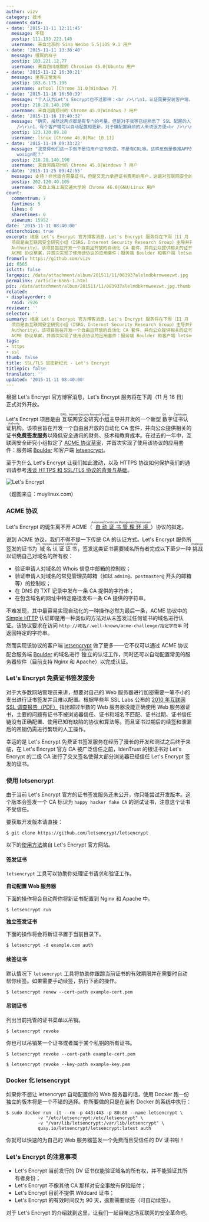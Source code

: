 ```yaml
---
author: vizv
category: 技术
comments_data:
- date: '2015-11-11 12:11:45'
  message: 不错
  postip: 111.193.223.148
  username: 来自北京的 Sina Weibo 5.5|iOS 9.1 用户
- date: '2015-11-11 13:38:40'
  message: 很屌的样子
  postip: 183.221.12.77
  username: 来自四川成都的 Chromium 45.0|Ubuntu 用户
- date: '2015-11-12 16:30:21'
  message: 坐等正常发布
  postip: 183.6.175.195
  username: arhool [Chrome 31.0|Windows 7]
- date: '2015-11-16 16:50:39'
  message: "个人认为Let's Encrypt也不过那样：<br />\r\n1，认证需要安装客户端，加大服务器管理难度<br />\r\n2，证书只提供90天的有效期，相对于其它最多提供2年有效证书的CA来说没什么特点"
  postip: 218.28.140.190
  username: 来自河南郑州的 Chrome 45.0|Windows 7 用户
- date: '2015-11-16 18:40:32'
  message: "确实，虽然这两点都是有专门的考量，但是对于我等已经熟悉了 SSL 配置的人，反而觉得不适合。<br />\r\n对这两点，我觉得他们的考量是：<br
    />\r\n1、有个客户端可以自动配置和更新，对于嫌配置麻烦的人来说很方便<br />\r\n2、短期应该是避免证书失窃的考虑，反正可以自动更新"
  postip: 123.120.89.18
  username: linux [Chrome 46.0|Mac 10.11]
- date: '2015-11-19 09:33:22'
  message: "我觉得他们这一手倒不是怕用户证书失窃，不是有CRL嘛。这样反倒是像推APP的增加用户粘性似的。可能最大的问题是网站所有权认证。<br />\r\n所以我觉得他们很有必要再搞一个网页版的自助申请渠道，把证书期限延长到2年，毕竟其使命是促进互联网安全嘛，如果不这样，我为什么不使用其它更方面免费的startssl,
    wosign呢？"
  postip: 218.28.140.190
  username: 来自河南郑州的 Chrome 45.0|Windows 7 用户
- date: '2015-11-25 09:42:55'
  message: 支持！非常适合需要证书，但是又无力承担证书费用的用户，这是对互联网安全的一大贡献。
  postip: 202.120.40.105
  username: 来自上海上海交通大学的 Chrome 46.0|GNU/Linux 用户
count:
  commentnum: 7
  favtimes: 5
  likes: 0
  sharetimes: 0
  viewnum: 15952
date: '2015-11-11 08:40:00'
editorchoice: true
excerpt: 根据 Let's Encrypt 官方博客消息，Let's Encrypt 服务将在下周（11 月 16 日）正式对外开放。 Let's Encrypt
  项目是由互联网安全研究小组（ISRG，Internet Security Research Group）主导并开发的一个新型数字证书认证机构（CA，Certificate
  Authority）。该项目旨在开发一个自由且开放的自动化 CA 套件，并向公众提供相关的证书免费签发服务以降低安全通讯的财务、技术和教育成本。在过去的一年中，互联网安全研究小组拟定了
  ACME 协议草案，并首次实现了使用该协议的应用套件：服务端 Boulder 和客户端 letsencrypt。 至于为什么 Let's
fromurl: https://github.com/vizv
id: 6565
islctt: false
largepic: /data/attachment/album/201511/11/083937alelmdbkrmweezwt.jpg
permalink: /article-6565-1.html
pic: /data/attachment/album/201511/11/083937alelmdbkrmweezwt.jpg.thumb.jpg
related:
- displayorder: 0
  raid: 7926
reviewer: ''
selector: ''
summary: 根据 Let's Encrypt 官方博客消息，Let's Encrypt 服务将在下周（11 月 16 日）正式对外开放。 Let's Encrypt
  项目是由互联网安全研究小组（ISRG，Internet Security Research Group）主导并开发的一个新型数字证书认证机构（CA，Certificate
  Authority）。该项目旨在开发一个自由且开放的自动化 CA 套件，并向公众提供相关的证书免费签发服务以降低安全通讯的财务、技术和教育成本。在过去的一年中，互联网安全研究小组拟定了
  ACME 协议草案，并首次实现了使用该协议的应用套件：服务端 Boulder 和客户端 letsencrypt。 至于为什么 Let's
tags:
- https
- ssl
thumb: false
title: SSL/TLS 加密新纪元 - Let's Encrypt
titlepic: false
translator: ''
updated: '2015-11-11 08:40:00'
---
```


根据 Let's Encrypt 官方博客消息，Let's Encrypt 服务将在下周（11 月 16 日）正式对外开放。


Let's Encrypt 项目是由<ruby> 互联网安全研究小组 <rp>  （ </rp> <rt>  ISRG，Internet Security Research Group </rt> <rp>  ） </rp></ruby>主导并开发的一个新型<ruby> 数字证书认证机构 <rp>  （ </rp> <rt>  CA，Certificate Authority </rt> <rp>  ） </rp></ruby>。该项目旨在开发一个自由且开放的自动化 CA 套件，并向公众提供相关的证书**免费签发服务**以降低安全通讯的财务、技术和教育成本。在过去的一年中，互联网安全研究小组拟定了 [ACME 协议草案](https://github.com/letsencrypt/acme-spec)，并首次实现了使用该协议的应用套件：服务端 [Boulder](https://github.com/letsencrypt/boulder) 和客户端 [letsencrypt](https://github.com/letsencrypt/letsencrypt)。


至于为什么 Let's Encrypt 让我们如此激动，以及 HTTPS 协议如何保护我们的通讯请参考[浅谈 HTTPS 和 SSL/TLS 协议的背景与基础](/article-5175-1.html)。


![Let's Encrypt](/data/attachment/album/201511/11/083937alelmdbkrmweezwt.jpg)


（题图来自：muylinux.com）


### ACME 协议


Let's Encrypt 的诞生离不开 ACME（<ruby> <a href="https://github.com/letsencrypt/acme-spec">  自动证书管理环境 </a> <rp>  （ </rp> <rt>  Automated Certificate Management Environment </rt> <rp>  ） </rp></ruby>）协议的拟定。


说到 ACME 协议，我们不得不提一下传统 CA 的认证方式。Let's Encrypt 服务所签发的证书为<ruby> 域名认证证书 <rp>  （ </rp> <rt>  DV，Domain-validated Certificate </rt> <rp>  ） </rp></ruby>，签发这类证书需要域名所有者完成以下至少一种<ruby> 挑战 <rp>  （ </rp> <rt>  Challenge </rt> <rp>  ） </rp></ruby>以证明自己对域名的所有权：


* 验证申请人对域名的 Whois 信息中邮箱的控制权；
* 验证申请人对域名的常见管理员邮箱（如以 `admin@`、`postmaster@` 开头的邮箱等）的控制权；
* 在 DNS 的 TXT 记录中发布一条 CA 提供的字符串；
* 在包含域名的网址中特定路径发布一条 CA 提供的字符串。


不难发现，其中最容易实现自动化的一种操作必然为最后一条，ACME 协议中的 [Simple HTTP](https://letsencrypt.github.io/acme-spec/#simple-http) 认证即是用一种类似的方法对从未签发过任何证书的域名进行认证。该协议要求在访问 `http://域名/.well-known/acme-challenge/指定字符串` 时返回特定的字符串。


然而实现该协议的客户端 [letsencrypt](https://github.com/letsencrypt/letsencrypt) 做了更多——它不仅可以通过 ACME 协议配合服务端 [Boulder](https://github.com/letsencrypt/boulder) 的域名进行<ruby> 独立 <rp>  （ </rp> <rt>  standalone </rt> <rp>  ） </rp></ruby>的认证工作，同时还可以自动配置常见的服务器软件（目前支持 Nginx 和 Apache）以完成认证。


### Let's Encrypt 免费证书签发服务


对于大多数网站管理员来讲，想要对自己的 Web 服务器进行加密需要一笔不小的支出进行证书签发并且难以配置。根据早些年 SSL Labs 公布的 [2010 年互联网 SSL 调查报告（PDF）](https://community.qualys.com/servlet/JiveServlet/download/38-1636/Qualys_SSL_Labs-State_of_SSL_2010-v1.6.pdf) 指出超过半数的 Web 服务器没能正确使用 Web 服务器证书，主要的问题有证书不被浏览器信任、证书和域名不匹配、证书过期、证书信任链没有正确配置、使用已知有缺陷的协议和算法等。而且证书过期后的续签和泄漏后的吊销仍需进行繁琐的人工操作。


幸运的是 Let's Encrypt 免费证书签发服务在经历了漫长的开发和测试之后终于来临，在 Let's Encrypt 官方 CA 被广泛信任之前，IdenTrust 的根证书对 Let's Encrypt 的二级 CA 进行了交叉签名使得大部分浏览器已经信任 Let's Encrypt 签发的证书。


### 使用 letsencrypt


由于当前 Let's Encrypt 官方的证书签发服务还未公开，你只能尝试开发版本。这个版本会签发一个 CA 标识为 `happy hacker fake CA` 的测试证书，注意这个证书不受信任。


要获取开发版本请直接：



```
$ git clone https://github.com/letsencrypt/letsencrypt
```

以下的[使用方法](https://letsencrypt.org/howitworks/)摘自 Let's Encrypt 官方网站。


#### 签发证书


`letsencrypt` 工具可以协助你处理证书请求和验证工作。


**自动配置 Web 服务器**


下面的操作将会自动帮你将新证书配置到 Nginx 和 Apache 中。



```
$ letsencrypt run

```

**独立签发证书**


下面的操作将会将新证书置于当前目录下。



```
$ letsencrypt -d example.com auth

```

#### 续签证书


默认情况下 `letsencrypt` 工具将协助你跟踪当前证书的有效期限并在需要时自动帮你续签。如果需要手动续签，执行下面的操作。



```
$ letsencrypt renew --cert-path example-cert.pem

```

#### 吊销证书


列出当前托管的证书菜单以吊销。



```
$ letsencrypt revoke

```

你也可以吊销某一个证书或者属于某个私钥的所有证书。



```
$ letsencrypt revoke --cert-path example-cert.pem

```


```
$ letsencrypt revoke --key-path example-key.pem

```

### Docker 化 letsencrypt


如果你不想让 letsencrypt 自动配置你的 Web 服务器的话，使用 Docker 跑一份独立的版本将是一个不错的选择。你所要做的只是在装有 Docker 的系统中执行：



```
$ sudo docker run -it --rm -p 443:443 -p 80:80 --name letsencrypt \
            -v "/etc/letsencrypt:/etc/letsencrypt" \
            -v "/var/lib/letsencrypt:/var/lib/letsencrypt" \
            quay.io/letsencrypt/letsencrypt:latest auth

```

你就可以快速的为自己的 Web 服务器签发一个免费而且受信任的 DV 证书啦！


### Let's Encrypt 的注意事项


* Let's Encrypt 当前发行的 DV 证书仅能验证域名的所有权，并不能验证其所有者身份；
* Let's Encrypt 不像其他 CA 那样对安全事故有保险赔付；
* Let's Encrypt 目前不提供 Wildcard 证书；
* Let's Encrypt 的有效时间仅为 90 天，逾期需要续签（可自动续签）。


对于 Let's Encrypt 的介绍就到这里，让我们一起目睹这场互联网的安全革命吧。
